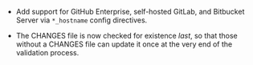 - Add support for GitHub Enterprise, self-hosted GitLab, and Bitbucket Server
via `*_hostname` config directives.

- The CHANGES file is now checked for existence *last*, so that those without
a CHANGES file can update it once at the very end of the validation process.

